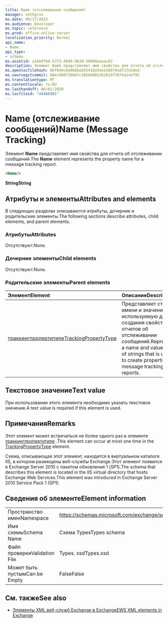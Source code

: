 ```yaml
---
title: Name (отслеживание сообщений)
manager: sethgros
ms.date: 09/17/2015
ms.audience: Developer
ms.topic: reference
ms.prod: office-online-server
localization_priority: Normal
api_name:
- Name
api_type:
- schema
ms.assetid: a1669f6d-53f3-4849-9b30-56909aaeac82
description: Элемент Name представляет имя свойства для отчета об отслеживании сообщений.
ms.openlocfilehash: 86f049c0a90dbeb55418a5eee58079adf17e5ded
ms.sourcegitcommit: 88ec988f2bb67c1866d06b361615f3674a24e795
ms.translationtype: MT
ms.contentlocale: ru-RU
ms.lasthandoff: 06/01/2020
ms.locfileid: "44466901"
---
```

# <a name="name-message-tracking"></a><span data-ttu-id="0025d-103">Name (отслеживание сообщений)</span><span class="sxs-lookup"><span data-stu-id="0025d-103">Name (Message Tracking)</span></span>

<span data-ttu-id="0025d-104">Элемент **Name** представляет имя свойства для отчета об отслеживании сообщений.</span><span class="sxs-lookup"><span data-stu-id="0025d-104">The **Name** element represents the property name for a message tracking report.</span></span> 
  
```xml
<Name/>
```

<span data-ttu-id="0025d-105">**String**</span><span class="sxs-lookup"><span data-stu-id="0025d-105">**String**</span></span>

## <a name="attributes-and-elements"></a><span data-ttu-id="0025d-106">Атрибуты и элементы</span><span class="sxs-lookup"><span data-stu-id="0025d-106">Attributes and elements</span></span>

<span data-ttu-id="0025d-107">В следующих разделах описываются атрибуты, дочерние и родительские элементы.</span><span class="sxs-lookup"><span data-stu-id="0025d-107">The following sections describe attributes, child elements, and parent elements.</span></span>
  
### <a name="attributes"></a><span data-ttu-id="0025d-108">Атрибуты</span><span class="sxs-lookup"><span data-stu-id="0025d-108">Attributes</span></span>

<span data-ttu-id="0025d-109">Отсутствуют.</span><span class="sxs-lookup"><span data-stu-id="0025d-109">None.</span></span>
  
### <a name="child-elements"></a><span data-ttu-id="0025d-110">Дочерние элементы</span><span class="sxs-lookup"><span data-stu-id="0025d-110">Child elements</span></span>

<span data-ttu-id="0025d-111">Отсутствуют.</span><span class="sxs-lookup"><span data-stu-id="0025d-111">None.</span></span>
  
### <a name="parent-elements"></a><span data-ttu-id="0025d-112">Родительские элементы</span><span class="sxs-lookup"><span data-stu-id="0025d-112">Parent elements</span></span>

|<span data-ttu-id="0025d-113">**Элемент**</span><span class="sxs-lookup"><span data-stu-id="0025d-113">**Element**</span></span>|<span data-ttu-id="0025d-114">**Описание**</span><span class="sxs-lookup"><span data-stu-id="0025d-114">**Description**</span></span>|
|:-----|:-----|
|[<span data-ttu-id="0025d-115">траккингпропертитипе</span><span class="sxs-lookup"><span data-stu-id="0025d-115">TrackingPropertyType</span></span>](trackingpropertytype.md) <br/> |<span data-ttu-id="0025d-116">Представляет строку имени и значения, используемую для создания свойств отчетов об отслеживании сообщений.</span><span class="sxs-lookup"><span data-stu-id="0025d-116">Represents a name and value pair of strings that is used to create properties for message tracking reports.</span></span>  <br/> |
   
## <a name="text-value"></a><span data-ttu-id="0025d-117">Текстовое значение</span><span class="sxs-lookup"><span data-stu-id="0025d-117">Text value</span></span>

<span data-ttu-id="0025d-118">При использовании этого элемента необходимо указать текстовое значение.</span><span class="sxs-lookup"><span data-stu-id="0025d-118">A text value is required if this element is used.</span></span>
  
## <a name="remarks"></a><span data-ttu-id="0025d-119">Примечания</span><span class="sxs-lookup"><span data-stu-id="0025d-119">Remarks</span></span>

<span data-ttu-id="0025d-120">Этот элемент может встречаться не более одного раз в элементе [траккингпропертитипе](trackingpropertytype.md) .</span><span class="sxs-lookup"><span data-stu-id="0025d-120">This element can occur at most one time in the [TrackingPropertyType](trackingpropertytype.md) element.</span></span> 
  
<span data-ttu-id="0025d-121">Схема, описывающая этот элемент, находится в виртуальном каталоге IIS, в котором размещены веб-службы Exchange.Этот элемент появился в Exchange Server 2010 с пакетом обновления 1 (SP1).</span><span class="sxs-lookup"><span data-stu-id="0025d-121">The schema that describes this element is located in the IIS virtual directory that hosts Exchange Web Services.This element was introduced in Exchange Server 2010 Service Pack 1 (SP1).</span></span>
  
## <a name="element-information"></a><span data-ttu-id="0025d-122">Сведения об элементе</span><span class="sxs-lookup"><span data-stu-id="0025d-122">Element information</span></span>

|||
|:-----|:-----|
|<span data-ttu-id="0025d-123">Пространство имен</span><span class="sxs-lookup"><span data-stu-id="0025d-123">Namespace</span></span>  <br/> |https://schemas.microsoft.com/exchange/services/2006/types  <br/> |
|<span data-ttu-id="0025d-124">Имя схемы</span><span class="sxs-lookup"><span data-stu-id="0025d-124">Schema Name</span></span>  <br/> |<span data-ttu-id="0025d-125">Схема Types</span><span class="sxs-lookup"><span data-stu-id="0025d-125">Types schema</span></span>  <br/> |
|<span data-ttu-id="0025d-126">Файл проверки</span><span class="sxs-lookup"><span data-stu-id="0025d-126">Validation File</span></span>  <br/> |<span data-ttu-id="0025d-127">Types. xsd</span><span class="sxs-lookup"><span data-stu-id="0025d-127">Types.xsd</span></span>  <br/> |
|<span data-ttu-id="0025d-128">Может быть пустым</span><span class="sxs-lookup"><span data-stu-id="0025d-128">Can be Empty</span></span>  <br/> |<span data-ttu-id="0025d-129">False</span><span class="sxs-lookup"><span data-stu-id="0025d-129">False</span></span>  <br/> |
   
## <a name="see-also"></a><span data-ttu-id="0025d-130">См. также</span><span class="sxs-lookup"><span data-stu-id="0025d-130">See also</span></span>

- [<span data-ttu-id="0025d-131">Элементы XML веб-служб Exchange в Exchange</span><span class="sxs-lookup"><span data-stu-id="0025d-131">EWS XML elements in Exchange</span></span>](ews-xml-elements-in-exchange.md)


